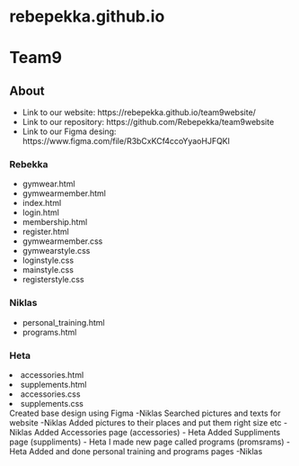# rebepekka.github.io
<h1>Team9</h1>
<h2>About</h2>
<ul>
<li>Link to our website: https://rebepekka.github.io/team9website/</li>
<li>Link to our repository: https://github.com/Rebepekka/team9website</li>
<li>Link to our Figma desing: https://www.figma.com/file/R3bCxKCf4ccoYyaoHJFQKl</li>
</ul>
<h3>Rebekka</h3>
<ul>
<li>gymwear.html</li>
<li>gymwearmember.html</li>
<li>index.html</li>
<li>login.html</li>
<li>membership.html</li>
<li>register.html</li>
<li>gymwearmember.css</li>
<li>gymwearstyle.css</li>
<li>loginstyle.css</li>
<li>mainstyle.css</li>
<li>registerstyle.css</li>
</ul>
<h3>Niklas</h3>
<ul>
<li>personal_training.html</li>
<li>programs.html</li>
</ul>
<h3>Heta</h3>
<li>accessories.html</li>
<li>supplements.html</li>
<li>accessories.css</li>
<li>supplements.css</li>
Created base design using Figma -Niklas
Searched pictures and texts for website -Niklas
Added pictures to their places and put them right size etc -Niklas
Added Accessories page (accessories) - Heta
Added Suppliments page (suppliments) - Heta
I made new page called programs (promsrams) -Heta
Added and done personal training and programs pages -Niklas
